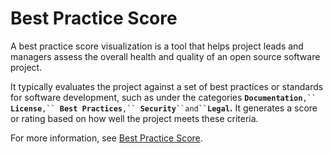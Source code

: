 # Best Practice Score

A best practice score visualization is a tool that helps project leads and managers assess the overall health and quality of an open source software project.&#x20;

It typically evaluates the project against a set of best practices or standards for software development, such as under the categories **`Documentation`**`,`` `**`License`**`,`` `**`Best Practices`**`,`` `**`Security`**` ``and`` `**`Legal`.** It generates a score or rating based on how well the project meets these criteria.

For more information, see [Best Practice Score](https://docs.linuxfoundation.org/lfx/insights/v2-current/all-projects/project-analytics/project-health-overview/best-practices-score).

